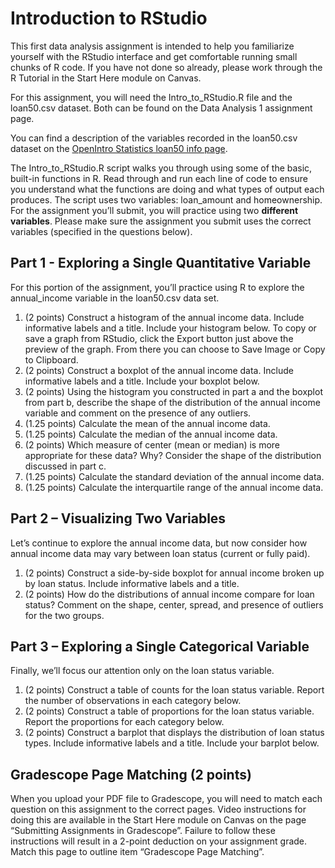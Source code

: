 # Introduction to RStudio
This first data analysis assignment is intended to help you familiarize yourself with the RStudio interface and get comfortable running small chunks of R code. If you have not done so already, please work through the R Tutorial in the Start Here module on Canvas.

For this assignment, you will need the Intro_to_RStudio.R file and the loan50.csv dataset. Both can be found on the Data Analysis 1 assignment page.

You can find a description of the variables recorded in the loan50.csv dataset on the [OpenIntro Statistics loan50 info page](https://www.openintro.org/data/index.php?data=loan50).

The Intro_to_RStudio.R script walks you through using some of the basic, built-in functions in R. Read through and run each line of code to ensure you understand what the functions are doing and what types of output each produces. The script uses two variables: loan_amount and homeownership. For the assignment you’ll submit, you will practice using two **different variables**. Please make sure the assignment you submit uses the correct variables (specified in the questions below).

## Part 1 - Exploring a Single Quantitative Variable
For this portion of the assignment, you’ll practice using R to explore the annual_income variable in the loan50.csv data set.
1. (2 points) Construct a histogram of the annual income data. Include informative labels and a title. Include your histogram below. To copy or save a graph from RStudio, click the Export button just above the preview of the graph. From there you can choose to Save Image or Copy to Clipboard.
2. (2 points) Construct a boxplot of the annual income data. Include informative labels and a title. Include your boxplot below.
3. (2 points) Using the histogram you constructed in part a and the boxplot from part b, describe the shape of the distribution of the annual income variable and comment on the presence of any outliers.
4. (1.25 points) Calculate the mean of the annual income data.
5. (1.25 points) Calculate the median of the annual income data.
6. (2 points) Which measure of center (mean or median) is more appropriate for these data? Why? Consider the shape of the distribution discussed in part c.
7. (1.25 points) Calculate the standard deviation of the annual income data.
8. (1.25 points) Calculate the interquartile range of the annual income data.

## Part 2 – Visualizing Two Variables
Let’s continue to explore the annual income data, but now consider how annual income data may vary between loan status (current or fully paid).
1. (2 points) Construct a side-by-side boxplot for annual income broken up by loan status. Include informative labels and a title.
2. (2 points) How do the distributions of annual income compare for loan status? Comment on the shape, center, spread, and presence of outliers for the two groups.

## Part 3 – Exploring a Single Categorical Variable
Finally, we’ll focus our attention only on the loan status variable.
1. (2 points) Construct a table of counts for the loan status variable. Report the number of observations in each category below.
2. (2 points) Construct a table of proportions for the loan status variable. Report the proportions for each category below.
3. (2 points) Construct a barplot that displays the distribution of loan status types. Include informative labels and a title. Include your barplot below.

## Gradescope Page Matching (2 points) 
When you upload your PDF file to Gradescope, you will need to match each question on this assignment to the correct pages. Video instructions for doing this are available in the Start Here module on Canvas on the page “Submitting Assignments in Gradescope”. Failure to follow these instructions will result in a 2-point deduction on your assignment grade. Match this page to outline item “Gradescope Page Matching”.

